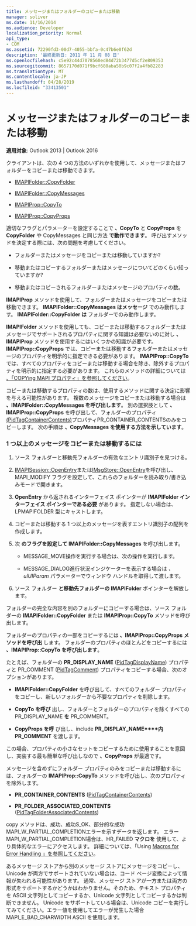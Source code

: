 ```yaml
---
title: メッセージまたはフォルダーのコピーまたは移動
manager: soliver
ms.date: 11/16/2014
ms.audience: Developer
localization_priority: Normal
api_type:
- COM
ms.assetid: 72290fd3-00d7-4055-bbfa-0c47b6e0f62d
description: '最終更新日: 2011 年 11 月 08 日'
ms.openlocfilehash: c5e92c44d7078560ed84d72b3477d5cf2e809353
ms.sourcegitcommit: 8657170d071f9bcf680aba50b9c07f2a4fb82283
ms.translationtype: MT
ms.contentlocale: ja-JP
ms.lasthandoff: 04/28/2019
ms.locfileid: "33413501"
---
```

# <a name="copying-or-moving-a-message-or-a-folder"></a>メッセージまたはフォルダーのコピーまたは移動
  
**適用対象**: Outlook 2013 | Outlook 2016 
  
クライアントは、次の 4 つの方法のいずれかを使用して、メッセージまたはフォルダーをコピーまたは移動できます。
  
- [IMAPIFolder::CopyFolder](imapifolder-copyfolder.md)
    
- [IMAPIFolder::CopyMessages](imapifolder-copymessages.md)
    
- [IMAPIProp::CopyTo](imapiprop-copyto.md)
    
- [IMAPIProp::CopyProps](imapiprop-copyprops.md)
    
適切なフラグとパラメーターを設定することで **、CopyTo** と **CopyProps** を **CopyFolder** や CopyMessages と同じ方法 **で動作できます**。 呼び出すメソッドを決定する際には、次の問題を考慮してください。
  
- フォルダーまたはメッセージをコピーまたは移動していますか?
    
- 移動またはコピーするフォルダーまたはメッセージについてどのくらい知っていますか?
    
- 移動またはコピーされるフォルダーまたはメッセージのプロパティの数。
    
**IMAPIProp** メソッドを使用して、フォルダーまたはメッセージをコピーまたは移動できます。 **IMAPIFolder::CopyMessages はメッセージ** でのみ動作します。 **IMAPIFolder::CopyFolder は** フォルダーでのみ動作します。 
  
**IMAPIFolder** メソッドを使用しても、コピーまたは移動するフォルダーまたはメッセージでサポートされるプロパティに関する知識は必要ないのに対し **、IMAPIProp** メソッドを使用するにはいくつかの知識が必要です。 **IMAPIProp::CopyProps** では、コピーまたは移動するフォルダーまたはメッセージのプロパティを明示的に指定できる必要があります。 **IMAPIProp::CopyTo** では、すべてのプロパティをコピーまたは移動する場合を除き、除外するプロパティを明示的に指定する必要があります。 これらのメソッドの詳細については [、「COPYing MAPI プロパティ」を参照してください](copying-mapi-properties.md)。
  
コピーまたは移動するプロパティの数は、使用するメソッドに関する決定に影響を与える可能性があります。 複数のメッセージをコピーまたは移動する場合は **、IMAPIFolder::CopyMessages を呼び出します**。 別の選択肢として **、IMAPIProp::CopyProps** を呼び出して、フォルダーのプロパティ [(PidTagContainerContents)](pidtagcontainercontents-canonical-property.md)プロパティPR_CONTAINER_CONTENTSのみをコピーします。 次の手順は **、CopyMessages を使用する方法を示しています**。 
  
### <a name="to-copy-or-move-one-or-more-messages"></a>1 つ以上のメッセージをコピーまたは移動するには
  
1. ソース フォルダーと移動先フォルダーの有効なエントリ識別子を見つける。
    
2. [IMAPISession::OpenEntry](imapisession-openentry.md)または[IMsgStore::OpenEntry](imsgstore-openentry.md)を呼び出し、MAPI_MODIFY フラグを設定して、これらのフォルダーを読み取り/書き込みモードで開きます。 
    
3. **OpenEntry** から返されるインターフェイス ポインターが **IMAPIFolder インターフェイス ポインターである必要** があります。 指定しない場合は、LPMAPIFOLDER 型にキャストします。 
    
4. コピーまたは移動する 1 つ以上のメッセージを表すエントリ識別子の配列を作成します。 
    
5. 次 **のフラグを設定して IMAPIFolder::CopyMessages** を呼び出します。 
    
   - MESSAGE_MOVE操作を実行する場合は、次の操作を実行します。 
    
   - MESSAGE_DIALOG進行状況インジケーターを表示する場合は  _、ulUIParam_ パラメーターでウィンドウ ハンドルを取得して渡します。 
    
6. ソース フォルダー **と移動先フォルダーの IMAPIFolder** ポインターを解放します。 
    
フォルダーの完全な内容を別のフォルダーにコピーする場合は、ソース フォルダーの **IMAPIFolder::CopyFolder** または **IMAPIProp::CopyTo** メソッドを呼び出します。 
  
フォルダーのプロパティの一部をコピーするには **、IMAPIProp::CopyProps メソッドを呼び出** します。 フォルダーのプロパティのほとんどをコピーするには **、IMAPIProp::CopyTo を呼び出します**。 
  
たとえば、フォルダーの **PR_DISPLAY_NAME** ([PidTagDisplayName](pidtagdisplayname-canonical-property.md)) プロパティと PR_COMMENT ([PidTagComment](pidtagcomment-canonical-property.md)) プロパティをコピーする場合、次のオプションがあります。 
  
- **IMAPIFolder::CopyFolder** を呼び出して、すべてのフォルダー プロパティをコピーし、新しいフォルダーから不要なプロパティを削除します。 
    
- **CopyTo を呼び** 出し、フォルダーとフォルダーのプロパティを除くすべてのPR_DISPLAY_NAME **を** PR_COMMENT。 
    
- **CopyProps を呼** び出し、include **PR_DISPLAY_NAME****内PR_COMMENT** を渡します。 
    
この場合、プロパティの小さなセットをコピーするために使用することを意図し、実装する最も簡単な呼び出しなので **、CopyProps** が最適です。 
  
メッセージを含めずにフォルダー プロパティのみをコピーまたは移動するには、フォルダーの **IMAPIProp::CopyTo** メソッドを呼び出し、次のプロパティを除外します。 
  
- **PR_CONTAINER_CONTENTS** ([PidTagContainerContents](pidtagcontainercontents-canonical-property.md))
    
- **PR_FOLDER_ASSOCIATED_CONTENTS** ([PidTagFolderAssociatedContents](pidtagfolderassociatedcontents-canonical-property.md))
    
copy メソッドは、成功、成功S_OK、部分的な成功MAPI_W_PARTIAL_COMPLETIONエラーを示すデータを返します。 エラー MAPI_W_PARTIAL_COMPLETION場合は、HR_FAILED **マクロを** 使用して、より具体的なエラーにアクセスします。 詳細については、「Using [Macros for Error Handling 」を参照してください](using-macros-for-error-handling.md)。
  
あるメッセージ ストアから別のメッセージ ストアにメッセージをコピーし、Unicode が両方でサポートされていない場合は、コード ページ変換によって情報が失われる可能性があります。 通常、メッセージ ストアが一方または両方の形式をサポートするかどうかはわかりません。そのため、テキスト プロパティを ASCII 文字列としてコピーするか、Unicode 文字列としてコピーするかは判断できません。 Unicode をサポートしている場合は、Unicode コピーを実行してみてください。エラー値を使用してエラーが発生した場合MAPI_E_BAD_CHARWIDTH ASCII を使用します。
  

